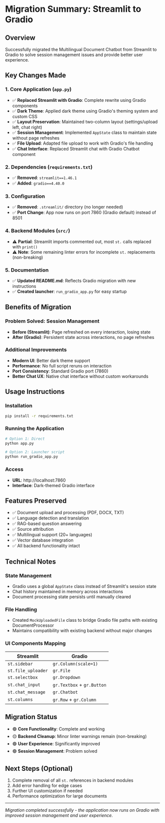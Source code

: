 # Migration Summary: Streamlit to Gradio

## Overview
Successfully migrated the Multilingual Document Chatbot from Streamlit to Gradio to solve session management issues and provide better user experience.

## Key Changes Made

### 1. Core Application (`app.py`)
- ✅ **Replaced Streamlit with Gradio**: Complete rewrite using Gradio components
- ✅ **Dark Theme**: Applied dark theme using Gradio's theming system and custom CSS
- ✅ **Layout Preservation**: Maintained two-column layout (settings/upload left, chat right)
- ✅ **Session Management**: Implemented `AppState` class to maintain state without page refreshes
- ✅ **File Upload**: Adapted file upload to work with Gradio's file handling
- ✅ **Chat Interface**: Replaced Streamlit chat with Gradio Chatbot component

### 2. Dependencies (`requirements.txt`)
- ✅ **Removed**: `streamlit==1.46.1`
- ✅ **Added**: `gradio==4.40.0`

### 3. Configuration
- ✅ **Removed**: `.streamlit/` directory (no longer needed)
- ✅ **Port Change**: App now runs on port 7860 (Gradio default) instead of 8501

### 4. Backend Modules (`src/`)
- ⚠️ **Partial**: Streamlit imports commented out, most `st.` calls replaced with `print()`
- ⚠️ **Note**: Some remaining linter errors for incomplete `st.` replacements (non-breaking)

### 5. Documentation
- ✅ **Updated README.md**: Reflects Gradio migration with new instructions
- ✅ **Created launcher**: `run_gradio_app.py` for easy startup

## Benefits of Migration

### Problem Solved: Session Management
- **Before (Streamlit)**: Page refreshed on every interaction, losing state
- **After (Gradio)**: Persistent state across interactions, no page refreshes

### Additional Improvements
- **Modern UI**: Better dark theme support
- **Performance**: No full script reruns on interaction
- **Port Consistency**: Standard Gradio port (7860)
- **Better Chat UX**: Native chat interface without custom workarounds

## Usage Instructions

### Installation
```bash
pip install -r requirements.txt
```

### Running the Application
```bash
# Option 1: Direct
python app.py

# Option 2: Launcher script
python run_gradio_app.py
```

### Access
- **URL**: http://localhost:7860
- **Interface**: Dark-themed Gradio interface

## Features Preserved
- ✅ Document upload and processing (PDF, DOCX, TXT)
- ✅ Language detection and translation
- ✅ RAG-based question answering
- ✅ Source attribution
- ✅ Multilingual support (20+ languages)
- ✅ Vector database integration
- ✅ All backend functionality intact

## Technical Notes

### State Management
- Gradio uses a global `AppState` class instead of Streamlit's session state
- Chat history maintained in memory across interactions
- Document processing state persists until manually cleared

### File Handling
- Created `MockUploadedFile` class to bridge Gradio file paths with existing DocumentProcessor
- Maintains compatibility with existing backend without major changes

### UI Components Mapping
| Streamlit | Gradio |
|-----------|--------|
| `st.sidebar` | `gr.Column(scale=1)` |
| `st.file_uploader` | `gr.File` |
| `st.selectbox` | `gr.Dropdown` |
| `st.chat_input` | `gr.Textbox` + `gr.Button` |
| `st.chat_message` | `gr.Chatbot` |
| `st.columns` | `gr.Row` + `gr.Column` |

## Migration Status
- 🟢 **Core Functionality**: Complete and working
- 🟡 **Backend Cleanup**: Minor linter warnings remain (non-breaking)
- 🟢 **User Experience**: Significantly improved
- 🟢 **Session Management**: Problem solved

## Next Steps (Optional)
1. Complete removal of all `st.` references in backend modules
2. Add error handling for edge cases
3. Further UI customization if needed
4. Performance optimization for large documents

---
*Migration completed successfully - the application now runs on Gradio with improved session management and user experience.*